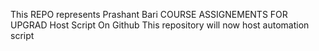 This REPO represents Prashant Bari COURSE ASSIGNEMENTS FOR UPGRAD
Host Script On Github
This repository will now host automation script
